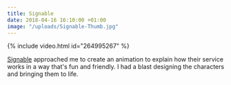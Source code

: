 ```yaml
---
title: Signable
date: 2018-04-16 16:10:00 +01:00
image: "/uploads/Signable-Thumb.jpg"
---
```


{% include video.html id="264995267" %}

[Signable](https://www.signable.co.uk/) approached me to create an animation to explain how their service works in a way that's fun and friendly. I had a blast designing the characters and bringing them to life.